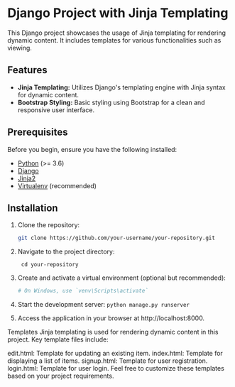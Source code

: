 # Django Project with Jinja Templating

This Django project showcases the usage of Jinja templating for rendering dynamic content. It includes templates for various functionalities such as  viewing.

## Features

- **Jinja Templating:** Utilizes Django's templating engine with Jinja syntax for dynamic content.
- **Bootstrap Styling:** Basic styling using Bootstrap for a clean and responsive user interface.

## Prerequisites

Before you begin, ensure you have the following installed:

- [Python](https://www.python.org/) (>= 3.6)
- [Django](https://www.djangoproject.com/)
- [Jinja2](https://pypi.org/project/Jinja2/)
- [Virtualenv](https://virtualenv.pypa.io/) (recommended)

## Installation

1. Clone the repository:

   ```bash
   git clone https://github.com/your-username/your-repository.git
2. Navigate to the project directory:

     ``` cd your-repository```
3. Create and activate a virtual environment (optional but recommended):

    ``` python -m venv venvsource venv/bin/activate
    # On Windows, use `venv\Scripts\activate`
4. Start the development server:
      ```python manage.py runserver```
5. Access the application in your browser at http://localhost:8000.

Templates
Jinja templating is used for rendering dynamic content in this project. Key template files include:

edit.html: Template for updating an existing item.
index.html: Template for displaying a list of items.
signup.html: Template for user registration.
login.html: Template for user login.
Feel free to customize these templates based on your project requirements.   
   

